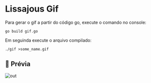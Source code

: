 # Lissajous Gif

Para gerar o gif a partir do código go, execute o comando no console:

```
go build gif.go
```

Em seguinda execute o arquivo compilado:

```
./gif >some_name.gif
```

## :movie_camera: Prévia
![out](https://user-images.githubusercontent.com/28576055/90707049-0ddb2600-e26d-11ea-8895-1d1a223e367d.gif)
